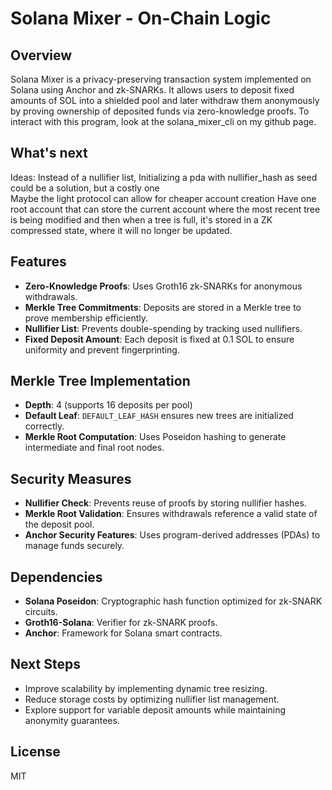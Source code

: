 # Solana Mixer - On-Chain Logic

## Overview
Solana Mixer is a privacy-preserving transaction system implemented on Solana using Anchor and zk-SNARKs. It allows users to deposit fixed amounts of SOL into a shielded pool and later withdraw them anonymously by proving ownership of deposited funds via zero-knowledge proofs. 
To interact with this program, look at the solana_mixer_cli on my github page.

## What's next
Ideas: 
Instead of a nullifier list, Initializing a pda with nullifier_hash as seed could be a solution, but a costly one        
Maybe the light protocol can allow for cheaper account creation
Have one root account that can store the current account where the most recent tree is being modified and 
then when a tree is full, it's stored in a ZK compressed state, where it will no longer be updated.
 


## Features
- **Zero-Knowledge Proofs**: Uses Groth16 zk-SNARKs for anonymous withdrawals.
- **Merkle Tree Commitments**: Deposits are stored in a Merkle tree to prove membership efficiently.
- **Nullifier List**: Prevents double-spending by tracking used nullifiers.
- **Fixed Deposit Amount**: Each deposit is fixed at 0.1 SOL to ensure uniformity and prevent fingerprinting.

## Merkle Tree Implementation
- **Depth**: 4 (supports 16 deposits per pool)
- **Default Leaf**: `DEFAULT_LEAF_HASH` ensures new trees are initialized correctly.
- **Merkle Root Computation**: Uses Poseidon hashing to generate intermediate and final root nodes.

## Security Measures
- **Nullifier Check**: Prevents reuse of proofs by storing nullifier hashes.
- **Merkle Root Validation**: Ensures withdrawals reference a valid state of the deposit pool.
- **Anchor Security Features**: Uses program-derived addresses (PDAs) to manage funds securely.

## Dependencies
- **Solana Poseidon**: Cryptographic hash function optimized for zk-SNARK circuits.
- **Groth16-Solana**: Verifier for zk-SNARK proofs.
- **Anchor**: Framework for Solana smart contracts.

## Next Steps
- Improve scalability by implementing dynamic tree resizing.
- Reduce storage costs by optimizing nullifier list management.
- Explore support for variable deposit amounts while maintaining anonymity guarantees.

## License
MIT

